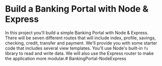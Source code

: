 # Build a Banking Portal with Node & Express

In this project you’ll build a simple Banking Portal with Node & Express. There will be seven different routes that will include index, profile, savings, checking, credit, transfer and payment. We'll provide you with some starter code that includes several view templates. You'll use Node's built-in `fs` library to read and write data. We will also use the Express router to make the application more modular.# BankingPortal-NodeExpress
